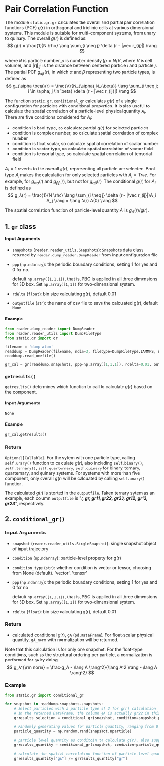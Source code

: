# Pair Correlation Function

The module `static.gr.gr` calculates the overall and partial pair correlation functions (PCF) $g(r)$ in orthogonal and triclinic cells at various dimensional systems. This module is suitable for multi-component systems, from unary to quinary.  The overall $g(r)$ is defined as:
$$
g(r) = \frac{1}{N \rho} \lang \sum_{i \neq j} \delta (r - |\vec r_{ij}|) \rang
$$

where $N$ is particle number, $\rho$ is number density ($\rho=N/V$, where $V$ is cell volume), and $|\vec r_{ij}|$ is the distance between centered particle $i$ and particle $j$. The partial PCF $g_{\alpha \beta}(r)$, in which $\alpha$ and $\beta$ representing two particle types, is defined as
$$
g_{\alpha \beta}(r) = \frac{V}{N_{\alpha} N_{\beta}} \lang \sum_{i \neq j; i \in \alpha; j \in \beta} \delta (r - |\vec r_{ij}|) \rang
$$

The function `static.gr.conditional_gr` calculates $g(r)$ of a single configuration for particles with conditional properties. It is also useful to calculate the spatial correlation of a particle-level physical quantity $A_i$. There are five conditions considered for $A_i$:
- condition is bool type, so calculate partial g(r) for selected particles
- condition is complex number, so calculate spatial correlation of complex number
- condition is float scalar, so calculate spatial correlation of scalar number
- condition is vector type, so calculate spatial correlation of vector field
- condition is tensorial type, so calculate spatial correlation of tensorial field
 
$A_i=1$ reverts to the overall $g(r)$, representing all particle are selected. Bool type $A_i$ makes the calculation for only selected particles with $A_i=True$. For example, for $g_{\alpha\alpha}(r)$ and $g_{\beta\beta}(r)$, but not for $g_{\alpha\beta}(r)$. The conditional $g(r)$ for $A_i$ is defined as
$$
g_A(r) = \frac{1}{N \rho} \lang \sum_{i \neq j} \delta (r - |\vec r_{ij}|)A_i A_j \rang = \lang A(r) A(0) \rang
$$

The spatial correlation function of particle-level quantity $A_i$ is $g_A(r) / g(r)$.

## 1. `gr` class

#### Input Arguments
- `snapshots` (`reader.reader_utils.Snapshots`): `Snapshots` data class returned by `reader.dump_reader.DumpReader` from input configuration file
- `ppp` (`np.ndarray`): the periodic boundary conditions, setting 1 for yes and 0 for no.
  
  default `np.array([1,1,1])`, that is, PBC is applied in all three dimensions for 3D box. Set `np.array([1,1])` for two-dimensional system.
- `rdelta` (`float`): bin size calculating g(r), default 0.01
- `outputfile` (`str`): the name of csv file to save the calculated g(r), default `None`

#### Example

```python
from reader.dump_reader import DumpReader
from reader.reader_utils import DumpFileType
from static.gr import gr

filename = 'dump.atom'
readdump = DumpReader(filename, ndim=3, filetype=DumpFileType.LAMMPS, moltypes=None)
readdump.read_onefile()

gr_cal = gr(readdump.snapshots, ppp=np.array([1,1,1]), rdelta=0.01, outputfile='gr.csv')
```

### `getresults()`
`getresults()` determines which function to call to calculate $g(r)$ based on the component.

#### Input Arguments
`None`

#### Example
```python
gr_cal.getresults()
```

### Return
`Optional[Callable]`. For the sytem with one particle type, calling `self.unary()` function to calculate $g(r)$, also including `self.binary()`, `self.ternary()`, `self.quarternary`, `self.quinary` for binary, ternary, quarternary, and quinary systems. For systems with more than five component, only overall $g(r)$ will be calcuated by calling `self.unary()` function.

The calculated $g(r)$ is storted in the `outputfile`. Taken ternary sytem as an example, each column `outputfile` is "***r, gr, gr11, gr22, gr33, gr12, gr13, gr23***", respectively.

## 2. `conditional_gr()`

### Input Arguments
- `snapshot` (`reader.reader_utils.SingleSnapshot`): single snapshot object of input trajectory
- `condition` (`np.ndarray`): particle-level property for g(r)
- `condition_type` (`str`): whether condition is vector or tensor, choosing from None (default), 'vector', 'tensor'
- `ppp` (`np.ndarray`): the periodic boundary conditions, setting 1 for yes and 0 for no
  
  default `np.array([1,1,1])`, that is, PBC is applied in all three dimensions for 3D box. Set `np.array([1,1])` for two-dimensional system.
- `rdelta` (`float`): bin size calculating g(r), default 0.01

### Return
- calculated conditional $g(r)$, `gA` (`pd.DataFrame`). For float-scalar physical quantity, `gA_norm` with normalization will be returned.

Note that this calculation is for only one snapshot. For the float-type conditions, such as the structural ordering per particle, a normalization is performed for `gA` by doing
$$
g_A^{\rm norm} = \frac{g_A - \lang A \rang^2}{\lang A^2 \rang - \lang A \rang^2}
$$

### Example
```python
from static.gr import conditional_gr

for snapshot in readdump.snapshots.snapshots: 
    # Select particles with a particle type of 2 for g(r) calculation
    # in the returned DataFrame, the column gA is actually gr22 in this case
    grresults_selection = conditional_gr(snapshot, condition=snapshot.particle_type == 2)

    # Randomly generating values for particle quantity, ranging from 0 to 1
    particle_quantity = np.random.rand(snapshot.nparticle)
    
    # particle level quantity as conditoin to calculate g(r), also support complex-number quantity
    grresults_quantity = conditional_gr(snapshot, condition=particle_quantity)
    
    # calculate the spatial correlation function of particle-level quantity
    grresults_quantity["gA"] /= grresults_quantity["gr"]
```
